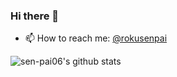 ### Hi there 👋

- 📫 How to reach me: [@rokusenpai](https://telegram.me/rokusenpai)


![sen-pai06's github stats](https://github-readme-stats.vercel.app/api?username=sen-pai06)
